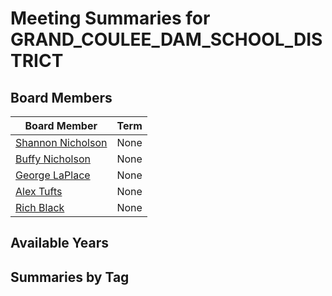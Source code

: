 # Meeting Summaries for GRAND_COULEE_DAM_SCHOOL_DISTRICT

## Board Members

| Board Member       | Term           |
|--------------------|----------------|
| [Shannon Nicholson](board_member_73.md) | None |
| [Buffy Nicholson](board_member_74.md) | None |
| [George LaPlace](board_member_75.md) | None |
| [Alex Tufts](board_member_76.md) | None |
| [Rich Black](board_member_77.md) | None |

## Available Years

## Summaries by Tag
